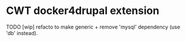 # CWT docker4drupal extension

TODO [wip] refacto to make generic + remove 'mysql' dependency (use 'db' instead).

